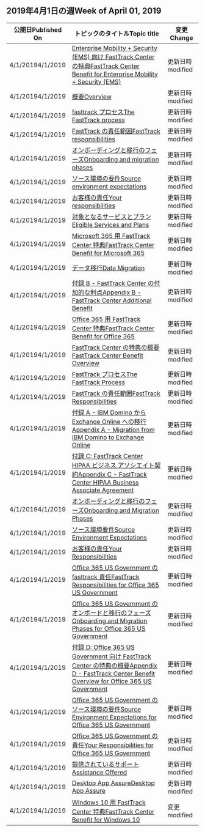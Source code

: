 <!-- This file is generated automatically each week. Changes made to this file will be overwritten.-->




## <a name="week-of-april-01-2019"></a><span data-ttu-id="fa960-101">2019年4月1日の週</span><span class="sxs-lookup"><span data-stu-id="fa960-101">Week of April 01, 2019</span></span>


| <span data-ttu-id="fa960-102">公開日</span><span class="sxs-lookup"><span data-stu-id="fa960-102">Published On</span></span> |<span data-ttu-id="fa960-103">トピックのタイトル</span><span class="sxs-lookup"><span data-stu-id="fa960-103">Topic title</span></span> | <span data-ttu-id="fa960-104">変更</span><span class="sxs-lookup"><span data-stu-id="fa960-104">Change</span></span> |
|------|------------|--------|
| <span data-ttu-id="fa960-105">4/1/2019</span><span class="sxs-lookup"><span data-stu-id="fa960-105">4/1/2019</span></span> | [<span data-ttu-id="fa960-106">Enterprise Mobility + Security (EMS) 向け FastTrack Center の特典</span><span class="sxs-lookup"><span data-stu-id="fa960-106">FastTrack Center Benefit for Enterprise Mobility + Security (EMS)</span></span>](/FastTrack/ems-fasttrack-benefit-for-ems) | <span data-ttu-id="fa960-107">更新日時</span><span class="sxs-lookup"><span data-stu-id="fa960-107">modified</span></span> |
| <span data-ttu-id="fa960-108">4/1/2019</span><span class="sxs-lookup"><span data-stu-id="fa960-108">4/1/2019</span></span> | [<span data-ttu-id="fa960-109">概要</span><span class="sxs-lookup"><span data-stu-id="fa960-109">Overview</span></span>](/FastTrack/ems-fasttrack-benefit-overview) | <span data-ttu-id="fa960-110">更新日時</span><span class="sxs-lookup"><span data-stu-id="fa960-110">modified</span></span> |
| <span data-ttu-id="fa960-111">4/1/2019</span><span class="sxs-lookup"><span data-stu-id="fa960-111">4/1/2019</span></span> | [<span data-ttu-id="fa960-112">fasttrack プロセス</span><span class="sxs-lookup"><span data-stu-id="fa960-112">The FastTrack process</span></span>](/FastTrack/ems-fasttrack-process) | <span data-ttu-id="fa960-113">更新日時</span><span class="sxs-lookup"><span data-stu-id="fa960-113">modified</span></span> |
| <span data-ttu-id="fa960-114">4/1/2019</span><span class="sxs-lookup"><span data-stu-id="fa960-114">4/1/2019</span></span> | [<span data-ttu-id="fa960-115">FastTrack の責任範囲</span><span class="sxs-lookup"><span data-stu-id="fa960-115">FastTrack responsibilities</span></span>](/FastTrack/ems-fasttrack-responsibilities) | <span data-ttu-id="fa960-116">更新日時</span><span class="sxs-lookup"><span data-stu-id="fa960-116">modified</span></span> |
| <span data-ttu-id="fa960-117">4/1/2019</span><span class="sxs-lookup"><span data-stu-id="fa960-117">4/1/2019</span></span> | [<span data-ttu-id="fa960-118">オンボーディングと移行のフェーズ</span><span class="sxs-lookup"><span data-stu-id="fa960-118">Onboarding and migration phases</span></span>](/FastTrack/ems-onboarding-phases) | <span data-ttu-id="fa960-119">更新日時</span><span class="sxs-lookup"><span data-stu-id="fa960-119">modified</span></span> |
| <span data-ttu-id="fa960-120">4/1/2019</span><span class="sxs-lookup"><span data-stu-id="fa960-120">4/1/2019</span></span> | [<span data-ttu-id="fa960-121">ソース環境の要件</span><span class="sxs-lookup"><span data-stu-id="fa960-121">Source environment expectations</span></span>](/FastTrack/ems-source-environment-expectations) | <span data-ttu-id="fa960-122">更新日時</span><span class="sxs-lookup"><span data-stu-id="fa960-122">modified</span></span> |
| <span data-ttu-id="fa960-123">4/1/2019</span><span class="sxs-lookup"><span data-stu-id="fa960-123">4/1/2019</span></span> | [<span data-ttu-id="fa960-124">お客様の責任</span><span class="sxs-lookup"><span data-stu-id="fa960-124">Your responsibilities</span></span>](/FastTrack/ems-your-responsibilities) | <span data-ttu-id="fa960-125">更新日時</span><span class="sxs-lookup"><span data-stu-id="fa960-125">modified</span></span> |
| <span data-ttu-id="fa960-126">4/1/2019</span><span class="sxs-lookup"><span data-stu-id="fa960-126">4/1/2019</span></span> | [<span data-ttu-id="fa960-127">対象となるサービスとプラン</span><span class="sxs-lookup"><span data-stu-id="fa960-127">Eligible Services and Plans</span></span>](/FastTrack/m365-eligible-services-and-plans) | <span data-ttu-id="fa960-128">更新日時</span><span class="sxs-lookup"><span data-stu-id="fa960-128">modified</span></span> |
| <span data-ttu-id="fa960-129">4/1/2019</span><span class="sxs-lookup"><span data-stu-id="fa960-129">4/1/2019</span></span> | [<span data-ttu-id="fa960-130">Microsoft 365 用 FastTrack Center 特典</span><span class="sxs-lookup"><span data-stu-id="fa960-130">FastTrack Center Benefit for Microsoft 365</span></span>](/FastTrack/m365-fasttrack-benefit-overview) | <span data-ttu-id="fa960-131">更新日時</span><span class="sxs-lookup"><span data-stu-id="fa960-131">modified</span></span> |
| <span data-ttu-id="fa960-132">4/1/2019</span><span class="sxs-lookup"><span data-stu-id="fa960-132">4/1/2019</span></span> | [<span data-ttu-id="fa960-133">データ移行</span><span class="sxs-lookup"><span data-stu-id="fa960-133">Data Migration</span></span>](/FastTrack/o365-data-migration) | <span data-ttu-id="fa960-134">更新日時</span><span class="sxs-lookup"><span data-stu-id="fa960-134">modified</span></span> |
| <span data-ttu-id="fa960-135">4/1/2019</span><span class="sxs-lookup"><span data-stu-id="fa960-135">4/1/2019</span></span> | [<span data-ttu-id="fa960-136">付録 B - FastTrack Center の付加的な利点</span><span class="sxs-lookup"><span data-stu-id="fa960-136">Appendix B - FastTrack Center Additional Benefit</span></span>](/FastTrack/o365-fasttrack-additional-benefits) | <span data-ttu-id="fa960-137">更新日時</span><span class="sxs-lookup"><span data-stu-id="fa960-137">modified</span></span> |
| <span data-ttu-id="fa960-138">4/1/2019</span><span class="sxs-lookup"><span data-stu-id="fa960-138">4/1/2019</span></span> | [<span data-ttu-id="fa960-139">Office 365 用 FastTrack Center 特典</span><span class="sxs-lookup"><span data-stu-id="fa960-139">FastTrack Center Benefit for Office 365</span></span>](/FastTrack/o365-fasttrack-benefit-for-office-365) | <span data-ttu-id="fa960-140">更新日時</span><span class="sxs-lookup"><span data-stu-id="fa960-140">modified</span></span> |
| <span data-ttu-id="fa960-141">4/1/2019</span><span class="sxs-lookup"><span data-stu-id="fa960-141">4/1/2019</span></span> | [<span data-ttu-id="fa960-142">FastTrack Center の特典の概要</span><span class="sxs-lookup"><span data-stu-id="fa960-142">FastTrack Center Benefit Overview</span></span>](/FastTrack/o365-fasttrack-benefit-overview) | <span data-ttu-id="fa960-143">更新日時</span><span class="sxs-lookup"><span data-stu-id="fa960-143">modified</span></span> |
| <span data-ttu-id="fa960-144">4/1/2019</span><span class="sxs-lookup"><span data-stu-id="fa960-144">4/1/2019</span></span> | [<span data-ttu-id="fa960-145">FastTrack プロセス</span><span class="sxs-lookup"><span data-stu-id="fa960-145">The FastTrack Process</span></span>](/FastTrack/o365-fasttrack-process) | <span data-ttu-id="fa960-146">更新日時</span><span class="sxs-lookup"><span data-stu-id="fa960-146">modified</span></span> |
| <span data-ttu-id="fa960-147">4/1/2019</span><span class="sxs-lookup"><span data-stu-id="fa960-147">4/1/2019</span></span> | [<span data-ttu-id="fa960-148">FastTrack の責任範囲</span><span class="sxs-lookup"><span data-stu-id="fa960-148">FastTrack Responsibilities</span></span>](/FastTrack/o365-fasttrack-responsibilities) | <span data-ttu-id="fa960-149">更新日時</span><span class="sxs-lookup"><span data-stu-id="fa960-149">modified</span></span> |
| <span data-ttu-id="fa960-150">4/1/2019</span><span class="sxs-lookup"><span data-stu-id="fa960-150">4/1/2019</span></span> | [<span data-ttu-id="fa960-151">付録 A - IBM Domino から Exchange Online への移行</span><span class="sxs-lookup"><span data-stu-id="fa960-151">Appendix A - Migration from IBM Domino to Exchange Online</span></span>](/FastTrack/o365-from-ibm-domino-to-exchange-online) | <span data-ttu-id="fa960-152">更新日時</span><span class="sxs-lookup"><span data-stu-id="fa960-152">modified</span></span> |
| <span data-ttu-id="fa960-153">4/1/2019</span><span class="sxs-lookup"><span data-stu-id="fa960-153">4/1/2019</span></span> | [<span data-ttu-id="fa960-154">付録 C: FastTrack Center HIPAA ビジネス アソシエイト契約</span><span class="sxs-lookup"><span data-stu-id="fa960-154">Appendix C - FastTrack Center HIPAA Business Associate Agreement</span></span>](/FastTrack/o365-hipaa-business-associate-agreement) | <span data-ttu-id="fa960-155">更新日時</span><span class="sxs-lookup"><span data-stu-id="fa960-155">modified</span></span> |
| <span data-ttu-id="fa960-156">4/1/2019</span><span class="sxs-lookup"><span data-stu-id="fa960-156">4/1/2019</span></span> | [<span data-ttu-id="fa960-157">オンボーディングと移行のフェーズ</span><span class="sxs-lookup"><span data-stu-id="fa960-157">Onboarding and Migration Phases</span></span>](/FastTrack/o365-onboarding-and-migration) | <span data-ttu-id="fa960-158">更新日時</span><span class="sxs-lookup"><span data-stu-id="fa960-158">modified</span></span> |
| <span data-ttu-id="fa960-159">4/1/2019</span><span class="sxs-lookup"><span data-stu-id="fa960-159">4/1/2019</span></span> | [<span data-ttu-id="fa960-160">ソース環境要件</span><span class="sxs-lookup"><span data-stu-id="fa960-160">Source Environment Expectations</span></span>](/FastTrack/o365-source-environment-expectations) | <span data-ttu-id="fa960-161">更新日時</span><span class="sxs-lookup"><span data-stu-id="fa960-161">modified</span></span> |
| <span data-ttu-id="fa960-162">4/1/2019</span><span class="sxs-lookup"><span data-stu-id="fa960-162">4/1/2019</span></span> | [<span data-ttu-id="fa960-163">お客様の責任</span><span class="sxs-lookup"><span data-stu-id="fa960-163">Your Responsibilities</span></span>](/FastTrack/o365-your-responsibilities) | <span data-ttu-id="fa960-164">更新日時</span><span class="sxs-lookup"><span data-stu-id="fa960-164">modified</span></span> |
| <span data-ttu-id="fa960-165">4/1/2019</span><span class="sxs-lookup"><span data-stu-id="fa960-165">4/1/2019</span></span> | [<span data-ttu-id="fa960-166">Office 365 US Government の fasttrack 責任</span><span class="sxs-lookup"><span data-stu-id="fa960-166">FastTrack Responsibilities for Office 365 US Government</span></span>](/FastTrack/us-gov-appendix-fasttrack-responsibilities) | <span data-ttu-id="fa960-167">更新日時</span><span class="sxs-lookup"><span data-stu-id="fa960-167">modified</span></span> |
| <span data-ttu-id="fa960-168">4/1/2019</span><span class="sxs-lookup"><span data-stu-id="fa960-168">4/1/2019</span></span> | [<span data-ttu-id="fa960-169">Office 365 US Government のオンボードと移行のフェーズ</span><span class="sxs-lookup"><span data-stu-id="fa960-169">Onboarding and Migration Phases for Office 365 US Government</span></span>](/FastTrack/us-gov-appendix-onboarding-and-migration) | <span data-ttu-id="fa960-170">更新日時</span><span class="sxs-lookup"><span data-stu-id="fa960-170">modified</span></span> |
| <span data-ttu-id="fa960-171">4/1/2019</span><span class="sxs-lookup"><span data-stu-id="fa960-171">4/1/2019</span></span> | [<span data-ttu-id="fa960-172">付録 D: Office 365 US Government 向け FastTrack Center の特典の概要</span><span class="sxs-lookup"><span data-stu-id="fa960-172">Appendix D - FastTrack Center Benefit Overview for Office 365 US Government</span></span>](/FastTrack/us-gov-appendix-overview) | <span data-ttu-id="fa960-173">更新日時</span><span class="sxs-lookup"><span data-stu-id="fa960-173">modified</span></span> |
| <span data-ttu-id="fa960-174">4/1/2019</span><span class="sxs-lookup"><span data-stu-id="fa960-174">4/1/2019</span></span> | [<span data-ttu-id="fa960-175">Office 365 US Government のソース環境の要件</span><span class="sxs-lookup"><span data-stu-id="fa960-175">Source Environment Expectations for Office 365 US Government</span></span>](/FastTrack/us-gov-appendix-source-environment-expectations) | <span data-ttu-id="fa960-176">更新日時</span><span class="sxs-lookup"><span data-stu-id="fa960-176">modified</span></span> |
| <span data-ttu-id="fa960-177">4/1/2019</span><span class="sxs-lookup"><span data-stu-id="fa960-177">4/1/2019</span></span> | [<span data-ttu-id="fa960-178">Office 365 US Government の責任</span><span class="sxs-lookup"><span data-stu-id="fa960-178">Your Responsibilities for Office 365 US Government</span></span>](/FastTrack/us-gov-appendix-your-responsibilities) | <span data-ttu-id="fa960-179">更新日時</span><span class="sxs-lookup"><span data-stu-id="fa960-179">modified</span></span> |
| <span data-ttu-id="fa960-180">4/1/2019</span><span class="sxs-lookup"><span data-stu-id="fa960-180">4/1/2019</span></span> | [<span data-ttu-id="fa960-181">提供されているサポート</span><span class="sxs-lookup"><span data-stu-id="fa960-181">Assistance Offered</span></span>](/FastTrack/win-10-daa-assistance-offered) | <span data-ttu-id="fa960-182">更新日時</span><span class="sxs-lookup"><span data-stu-id="fa960-182">modified</span></span> |
| <span data-ttu-id="fa960-183">4/1/2019</span><span class="sxs-lookup"><span data-stu-id="fa960-183">4/1/2019</span></span> | [<span data-ttu-id="fa960-184">Desktop App Assure</span><span class="sxs-lookup"><span data-stu-id="fa960-184">Desktop App Assure</span></span>](/FastTrack/win-10-desktop-app-assure) | <span data-ttu-id="fa960-185">更新日時</span><span class="sxs-lookup"><span data-stu-id="fa960-185">modified</span></span> |
| <span data-ttu-id="fa960-186">4/1/2019</span><span class="sxs-lookup"><span data-stu-id="fa960-186">4/1/2019</span></span> | [<span data-ttu-id="fa960-187">Windows 10 用 FastTrack Center 特典</span><span class="sxs-lookup"><span data-stu-id="fa960-187">FastTrack Center Benefit for Windows 10</span></span>](/FastTrack/win-10-fasttrack-benefit-for-windows-10) | <span data-ttu-id="fa960-188">変更</span><span class="sxs-lookup"><span data-stu-id="fa960-188">modified</span></span> |
